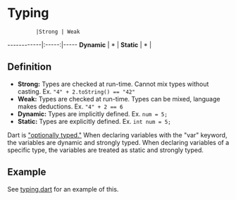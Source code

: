 # Typing #

             |Strong | Weak
 ------------|:-----:|-----
 **Dynamic** |   *   |
 **Static**  |   *   |

## Definition ##

* **Strong:** Types are checked at run-time. Cannot mix types without casting.
Ex. `"4" + 2.toString() == "42"`
* **Weak:** Types are checked at run-time. Types can be mixed, language makes
deductions. Ex. `"4" + 2 == 6`
* **Dynamic:** Types are implicitly defined. Ex. `num = 5;`
* **Static:** Types are explicitly defined. Ex. `int num = 5;`

Dart is ["optionally typed."](https://www.dartlang.org/articles/optional-types/)
When declaring variables with the "var" keyword, the  variables are dynamic and
strongly typed. When declaring variables of a specific type, the variables are
treated as static and strongly typed.

## Example ##

See [typing.dart](typing.dart) for an example of this.
